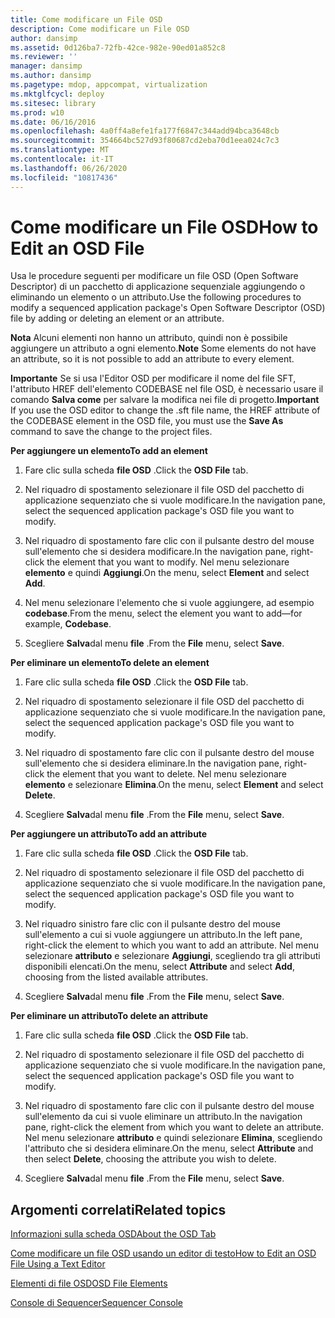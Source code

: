 ```yaml
---
title: Come modificare un File OSD
description: Come modificare un File OSD
author: dansimp
ms.assetid: 0d126ba7-72fb-42ce-982e-90ed01a852c8
ms.reviewer: ''
manager: dansimp
ms.author: dansimp
ms.pagetype: mdop, appcompat, virtualization
ms.mktglfcycl: deploy
ms.sitesec: library
ms.prod: w10
ms.date: 06/16/2016
ms.openlocfilehash: 4a0ff4a8efe1fa177f6847c344add94bca3648cb
ms.sourcegitcommit: 354664bc527d93f80687cd2eba70d1eea024c7c3
ms.translationtype: MT
ms.contentlocale: it-IT
ms.lasthandoff: 06/26/2020
ms.locfileid: "10817436"
---
```

# <span data-ttu-id="72186-103">Come modificare un File OSD</span><span class="sxs-lookup"><span data-stu-id="72186-103">How to Edit an OSD File</span></span>


<span data-ttu-id="72186-104">Usa le procedure seguenti per modificare un file OSD (Open Software Descriptor) di un pacchetto di applicazione sequenziale aggiungendo o eliminando un elemento o un attributo.</span><span class="sxs-lookup"><span data-stu-id="72186-104">Use the following procedures to modify a sequenced application package's Open Software Descriptor (OSD) file by adding or deleting an element or an attribute.</span></span>

<span data-ttu-id="72186-105">**Nota**  Alcuni elementi non hanno un attributo, quindi non è possibile aggiungere un attributo a ogni elemento.</span><span class="sxs-lookup"><span data-stu-id="72186-105">**Note** Some elements do not have an attribute, so it is not possible to add an attribute to every element.</span></span>

 

<span data-ttu-id="72186-106">**Importante**  Se si usa l'Editor OSD per modificare il nome del file SFT, l'attributo HREF dell'elemento CODEBASE nel file OSD, è necessario usare il comando **Salva come** per salvare la modifica nei file di progetto.</span><span class="sxs-lookup"><span data-stu-id="72186-106">**Important** If you use the OSD editor to change the .sft file name, the HREF attribute of the CODEBASE element in the OSD file, you must use the **Save As** command to save the change to the project files.</span></span>

 

**<span data-ttu-id="72186-107">Per aggiungere un elemento</span><span class="sxs-lookup"><span data-stu-id="72186-107">To add an element</span></span>**

1.  <span data-ttu-id="72186-108">Fare clic sulla scheda **file OSD** .</span><span class="sxs-lookup"><span data-stu-id="72186-108">Click the **OSD File** tab.</span></span>

2.  <span data-ttu-id="72186-109">Nel riquadro di spostamento selezionare il file OSD del pacchetto di applicazione sequenziato che si vuole modificare.</span><span class="sxs-lookup"><span data-stu-id="72186-109">In the navigation pane, select the sequenced application package's OSD file you want to modify.</span></span>

3.  <span data-ttu-id="72186-110">Nel riquadro di spostamento fare clic con il pulsante destro del mouse sull'elemento che si desidera modificare.</span><span class="sxs-lookup"><span data-stu-id="72186-110">In the navigation pane, right-click the element that you want to modify.</span></span> <span data-ttu-id="72186-111">Nel menu selezionare **elemento** e quindi **Aggiungi**.</span><span class="sxs-lookup"><span data-stu-id="72186-111">On the menu, select **Element** and select **Add**.</span></span>

4.  <span data-ttu-id="72186-112">Nel menu selezionare l'elemento che si vuole aggiungere, ad esempio **codebase**.</span><span class="sxs-lookup"><span data-stu-id="72186-112">From the menu, select the element you want to add—for example, **Codebase**.</span></span>

5.  <span data-ttu-id="72186-113">Scegliere **Salva**dal menu **file** .</span><span class="sxs-lookup"><span data-stu-id="72186-113">From the **File** menu, select **Save**.</span></span>

**<span data-ttu-id="72186-114">Per eliminare un elemento</span><span class="sxs-lookup"><span data-stu-id="72186-114">To delete an element</span></span>**

1.  <span data-ttu-id="72186-115">Fare clic sulla scheda **file OSD** .</span><span class="sxs-lookup"><span data-stu-id="72186-115">Click the **OSD File** tab.</span></span>

2.  <span data-ttu-id="72186-116">Nel riquadro di spostamento selezionare il file OSD del pacchetto di applicazione sequenziato che si vuole modificare.</span><span class="sxs-lookup"><span data-stu-id="72186-116">In the navigation pane, select the sequenced application package's OSD file you want to modify.</span></span>

3.  <span data-ttu-id="72186-117">Nel riquadro di spostamento fare clic con il pulsante destro del mouse sull'elemento che si desidera eliminare.</span><span class="sxs-lookup"><span data-stu-id="72186-117">In the navigation pane, right-click the element that you want to delete.</span></span> <span data-ttu-id="72186-118">Nel menu selezionare **elemento** e selezionare **Elimina**.</span><span class="sxs-lookup"><span data-stu-id="72186-118">On the menu, select **Element** and select **Delete**.</span></span>

4.  <span data-ttu-id="72186-119">Scegliere **Salva**dal menu **file** .</span><span class="sxs-lookup"><span data-stu-id="72186-119">From the **File** menu, select **Save**.</span></span>

**<span data-ttu-id="72186-120">Per aggiungere un attributo</span><span class="sxs-lookup"><span data-stu-id="72186-120">To add an attribute</span></span>**

1.  <span data-ttu-id="72186-121">Fare clic sulla scheda **file OSD** .</span><span class="sxs-lookup"><span data-stu-id="72186-121">Click the **OSD File** tab.</span></span>

2.  <span data-ttu-id="72186-122">Nel riquadro di spostamento selezionare il file OSD del pacchetto di applicazione sequenziato che si vuole modificare.</span><span class="sxs-lookup"><span data-stu-id="72186-122">In the navigation pane, select the sequenced application package's OSD file you want to modify.</span></span>

3.  <span data-ttu-id="72186-123">Nel riquadro sinistro fare clic con il pulsante destro del mouse sull'elemento a cui si vuole aggiungere un attributo.</span><span class="sxs-lookup"><span data-stu-id="72186-123">In the left pane, right-click the element to which you want to add an attribute.</span></span> <span data-ttu-id="72186-124">Nel menu selezionare **attributo** e selezionare **Aggiungi**, scegliendo tra gli attributi disponibili elencati.</span><span class="sxs-lookup"><span data-stu-id="72186-124">On the menu, select **Attribute** and select **Add**, choosing from the listed available attributes.</span></span>

4.  <span data-ttu-id="72186-125">Scegliere **Salva**dal menu **file** .</span><span class="sxs-lookup"><span data-stu-id="72186-125">From the **File** menu, select **Save**.</span></span>

**<span data-ttu-id="72186-126">Per eliminare un attributo</span><span class="sxs-lookup"><span data-stu-id="72186-126">To delete an attribute</span></span>**

1.  <span data-ttu-id="72186-127">Fare clic sulla scheda **file OSD** .</span><span class="sxs-lookup"><span data-stu-id="72186-127">Click the **OSD File** tab.</span></span>

2.  <span data-ttu-id="72186-128">Nel riquadro di spostamento selezionare il file OSD del pacchetto di applicazione sequenziato che si vuole modificare.</span><span class="sxs-lookup"><span data-stu-id="72186-128">In the navigation pane, select the sequenced application package's OSD file you want to modify.</span></span>

3.  <span data-ttu-id="72186-129">Nel riquadro di spostamento fare clic con il pulsante destro del mouse sull'elemento da cui si vuole eliminare un attributo.</span><span class="sxs-lookup"><span data-stu-id="72186-129">In the navigation pane, right-click the element from which you want to delete an attribute.</span></span> <span data-ttu-id="72186-130">Nel menu selezionare **attributo** e quindi selezionare **Elimina**, scegliendo l'attributo che si desidera eliminare.</span><span class="sxs-lookup"><span data-stu-id="72186-130">On the menu, select **Attribute** and then select **Delete**, choosing the attribute you wish to delete.</span></span>

4.  <span data-ttu-id="72186-131">Scegliere **Salva**dal menu **file** .</span><span class="sxs-lookup"><span data-stu-id="72186-131">From the **File** menu, select **Save**.</span></span>

## <span data-ttu-id="72186-132">Argomenti correlati</span><span class="sxs-lookup"><span data-stu-id="72186-132">Related topics</span></span>


[<span data-ttu-id="72186-133">Informazioni sulla scheda OSD</span><span class="sxs-lookup"><span data-stu-id="72186-133">About the OSD Tab</span></span>](about-the-osd-tab.md)

[<span data-ttu-id="72186-134">Come modificare un file OSD usando un editor di testo</span><span class="sxs-lookup"><span data-stu-id="72186-134">How to Edit an OSD File Using a Text Editor</span></span>](how-to-edit-an-osd-file-using-a-text-editor.md)

[<span data-ttu-id="72186-135">Elementi di file OSD</span><span class="sxs-lookup"><span data-stu-id="72186-135">OSD File Elements</span></span>](osd-file-elements.md)

[<span data-ttu-id="72186-136">Console di Sequencer</span><span class="sxs-lookup"><span data-stu-id="72186-136">Sequencer Console</span></span>](sequencer-console.md)

 

 





